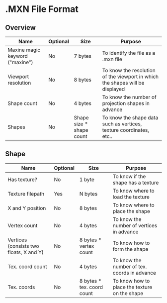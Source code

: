 .MXN File Format
================

Overview
--------

Name | Optional | Size | Purpose
-----|----------|------|--------
Maxine magic keyword ("maxine") | No | 7 bytes | To identify the file as a .mxn file
Viewport resolution | No | 8 bytes | To know the resolution of the viewport in which the shapes will be displayed
Shape count | No | 4 bytes | To know the number of projection shapes in advance
Shapes | No | Shape size * shape count | To know the shape data such as vertices, texture coordinates, etc..


Shape 
-----

Name | Optional | Size | Purpose
-----|----------|------|--------
Has texture? | No | 1 byte | To know if the shape has a texture
Texture filepath | Yes | N bytes | To know where to load the texture
X and Y position | No | 8 bytes | To know where to place the shape
Vertex count | No | 4 bytes | To know the number of vertices in advance
Vertices (consists two floats, X and Y) | No | 8 bytes * vertex count | To know how to form the shape
Tex. coord count | No | 4 bytes | To know the number of tex. coords in advance
Tex. coords | No | 8 bytes * tex. coord count | To know how to place the texture on the shape
